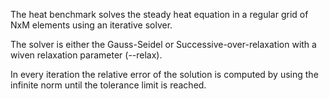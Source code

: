 The heat benchmark solves the steady heat equation in a regular grid of NxM
elements using an iterative solver.

The solver is either the Gauss-Seidel or Successive-over-relaxation with a wiven
relaxation parameter (--relax).

In every iteration the relative error of the solution is computed by using the
infinite norm until the tolerance limit is reached.


